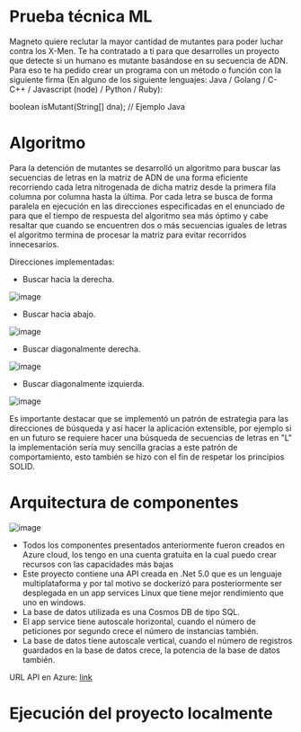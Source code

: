 # Prueba técnica ML

Magneto quiere reclutar la mayor cantidad de mutantes para poder luchar
contra los X-Men.
Te ha contratado a ti para que desarrolles un proyecto que detecte si un
humano es mutante basándose en su secuencia de ADN.
Para eso te ha pedido crear un programa con un método o función con la siguiente firma (En
alguno de los siguiente lenguajes: Java / Golang / C-C++ / Javascript (node) / Python / Ruby):

boolean isMutant(String[] dna); // Ejemplo Java

# Algoritmo

Para la detención de mutantes se desarrolló un algoritmo para buscar las secuencias de letras en la matriz de ADN de una forma eficiente recorriendo cada letra nitrogenada de dicha matriz desde la primera fila columna por columna hasta la última. Por cada letra se busca de forma paralela en ejecución en las direcciones especificadas en el enunciado de para que el tiempo de respuesta del algoritmo sea más óptimo y cabe resaltar que cuando se encuentren dos o más secuencias iguales de letras el algoritmo termina de procesar la matriz para evitar recorridos innecesarios.

Direcciones implementadas:

- Buscar hacia la derecha.

![image](https://user-images.githubusercontent.com/43219701/121989936-8eba5f80-cd62-11eb-9778-012b08653373.png)

- Buscar hacia abajo.

![image](https://user-images.githubusercontent.com/43219701/121989790-5286ff00-cd62-11eb-8894-6d9cf9f99e3b.png)

- Buscar diagonalmente derecha.

![image](https://user-images.githubusercontent.com/43219701/121990254-13a57900-cd63-11eb-8804-21158b6bbd84.png)

- Buscar diagonalmente izquierda.

![image](https://user-images.githubusercontent.com/43219701/121990085-cfb27400-cd62-11eb-9d13-8b37f36e3e13.png)


Es importante destacar que se implementó un patrón de estrategia para las direcciones de búsqueda y así hacer la aplicación extensible, por ejemplo si en un futuro se requiere hacer una búsqueda de secuencias de letras en "L" la implementación sería muy sencilla gracias a este patrón de comportamiento, esto también se hizo con el fin de respetar los principios SOLID.

# Arquitectura de componentes
![image](https://user-images.githubusercontent.com/43219701/121992019-659bce00-cd66-11eb-8b22-0eb9138c0198.png)

- Todos los componentes presentados anteriormente fueron creados en Azure cloud, los tengo en una cuenta gratuita en la cual puedo crear recursos con las capacidades más bajas
- Este proyecto contiene una API creada en .Net 5.0 que es un lenguaje multiplataforma y por tal motivo se dockerizó para posteriormente ser desplegada en un app services Linux que tiene mejor rendimiento que uno en windows.
- La base de datos utilizada es una Cosmos DB de tipo SQL.
- El app service tiene autoscale horizontal, cuando el número de peticiones por segundo crece el número de instancias también.
- La base de datos tiene autoscale vertical, cuando el número de registros guardados en la base de datos crece, la potencia de la base de datos también.

URL API en Azure:
[link](https://dna-ml.azurewebsites.net/swagger/index.html)

# Ejecución del proyecto localmente

